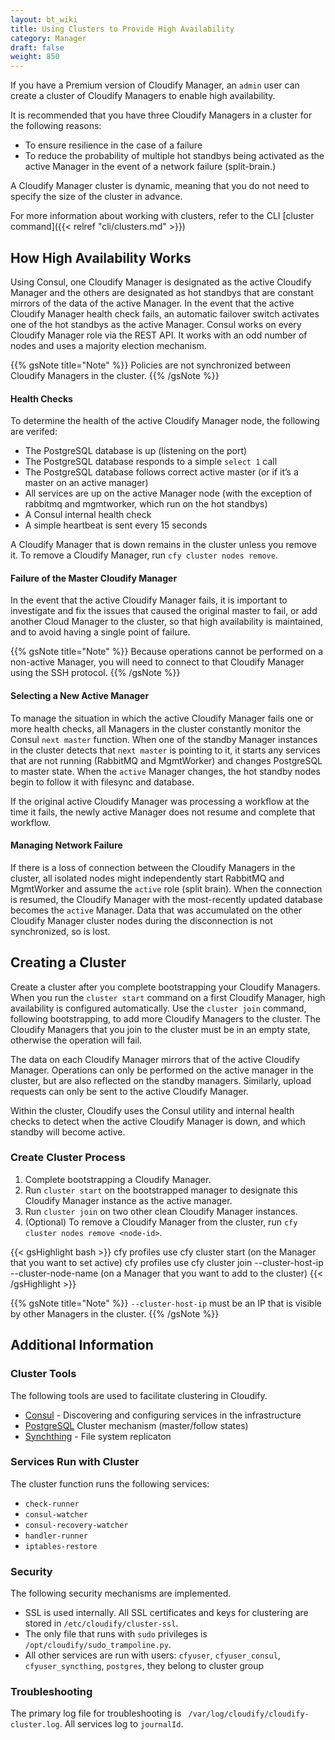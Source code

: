 ```yaml
---
layout: bt_wiki
title: Using Clusters to Provide High Availability
category: Manager
draft: false
weight: 850
---
```


If you have a Premium version of Cloudify Manager, an `admin` user can create a cluster of Cloudify Managers to enable high availability. 

It is recommended that you have three Cloudify Managers in a cluster for the following reasons:

* To ensure resilience in the case of a failure
* To reduce the probability of multiple hot standbys being activated as the active Manager in the event of a network failure (split-brain.) 

A Cloudify Manager cluster is dynamic, meaning that you do not need to specify the size of the cluster in advance. 

For more information about working with clusters, refer to the CLI [cluster command]({{< relref "cli/clusters.md" >}})

## How High Availability Works 

Using Consul, one Cloudify Manager is designated as the active Cloudify Manager and the others are designated as hot standbys that are constant mirrors of the data of the active Manager. In the event that the active Cloudify Manager health check fails, an automatic failover switch activates one of the hot standbys as the active Manager. Consul works on every Cloudify Manager role via the REST API. It works with an odd number of nodes and uses a majority election mechanism.

{{% gsNote title="Note" %}}
Policies are not synchronized between Cloudify Managers in the cluster.
{{% /gsNote %}}

#### Health Checks
To determine the health of the active Cloudify Manager node, the following are verifed:

* The PostgreSQL database is up (listening on the port)
* The PostgreSQL database responds to a simple ```select 1``` call
* The PostgreSQL database follows correct active master (or if it’s a master on an active manager)
* All services are up on the active Manager node (with the exception of rabbitmq and mgmtworker, which run on the hot standbys)
* A Consul internal health check
* A simple heartbeat is sent every 15 seconds

A Cloudify Manager that is down remains in the cluster unless you remove it. To remove a Cloudify Manager, run `cfy cluster nodes remove`.

#### Failure of the Master Cloudify Manager
In the event that the active Cloudify Manager fails, it is important to investigate and fix the issues that caused the original master to fail, or add another Cloud Manager to the cluster, so that high availability is maintained, and to avoid having a single point of failure.

{{% gsNote title="Note" %}}
Because operations cannot be performed on a non-active Manager, you will need to connect to that Cloudify Manager using the SSH protocol.
{{% /gsNote %}}

#### Selecting a New Active Manager
 To manage the situation in which the active Cloudify Manager fails one or more health checks, all Managers in the cluster constantly monitor the Consul `next master` function. When one of the standby Manager instances in the cluster detects that `next master` is pointing to it, it starts any services that are not running (RabbitMQ and MgmtWorker) and changes PostgreSQL to master state. When the `active` Manager changes, the hot standby nodes begin to follow it with filesync and database. 

 If the original active Cloudify Manager was processing a workflow at the time it fails, the newly active Manager does not resume and complete that workflow.

 #### Managing Network Failure

If there is a loss of connection between the Cloudify Managers in the cluster, all isolated nodes might independently start RabbitMQ and MgmtWorker and assume the `active` role (split brain). When the connection is resumed, the Cloudify Manager with the most-recently updated database becomes the `active` Manager. Data that was accumulated on the other Cloudify Manager cluster nodes during the disconnection is not synchronized, so is lost. 


## Creating a Cluster

Create a cluster after you complete bootstrapping your Cloudify Managers. When you run the `cluster start` command on a first Cloudify Manager, high availability is configured automatically. Use the `cluster join` command, following bootstrapping, to add more Cloudify Managers to the cluster. The Cloudify Managers that you join to the cluster must be in an empty state, otherwise the operation will fail. 

The data on each Cloudify Manager mirrors that of the active Cloudify Manager. Operations can only be performed on the active manager in the cluster, but are also reflected on the standby managers. Similarly, upload requests can only be sent to the active Cloudify Manager.

Within the cluster, Cloudify uses the Consul utility and internal health checks to detect when the active Cloudify Manager is down, and which standby will become active.


### Create Cluster Process
1. Complete bootstrapping a Cloudify Manager.
2. Run `cluster start` on the bootstrapped manager to designate this Cloudify Manager instance as the active manager.
3. Run `cluster join` on two other clean Cloudify Manager instances.
4. (Optional) To remove a Cloudify Manager from the cluster, run `cfy cluster nodes remove <node-id>`.

{{< gsHighlight  bash  >}}
cfy profiles use <master ip>
cfy cluster start (on the Manager that you want to set active)
cfy profiles use <secondary ip>
cfy cluster join --cluster-host-ip <new cfy manager IP> --cluster-node-name <some name> <master ip> (on a Manager that you want to add to the cluster)
{{< /gsHighlight >}}

{{% gsNote title="Note" %}}
`--cluster-host-ip` must be an IP that is visible by other Managers in the cluster.
{{% /gsNote %}}


## Additional Information
### Cluster Tools
The following tools are used to facilitate clustering in Cloudify.

* [Consul](https://www.consul.io/docs/) - Discovering and configuring services in the infrastructure
* [PostgreSQL](https://wiki.postgresql.org/wiki/Replication,_Clustering,_and_Connection_Pooling) Cluster mechanism (master/follow states)
* [Synchthing](https://docs.syncthing.net/) - File system replicaton

### Services Run with Cluster
The cluster function runs the following services:

* `check-runner`
* `consul-watcher`
* `consul-recovery-watcher`
* `handler-runner`
* `iptables-restore`

### Security
The following security mechanisms are implemented.

* SSL is used internally. All SSL certificates and keys for clustering are stored in `/etc/cloudify/cluster-ssl`.
* The only file that runs with `sudo` privileges is `/opt/cloudify/sudo_trampoline.py`.
* All other services are run with users: `cfyuser`, `cfyuser_consul`, `cfyuser_syncthing`, `postgres`, they belong to cluster group

### Troubleshooting

The primary log file for troubleshooting is ` /var/log/cloudify/cloudify-cluster.log`. All services log to 	`journalId`.


